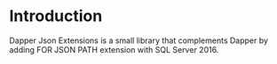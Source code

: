 # Introduction

Dapper Json Extensions is a small library that complements Dapper by adding FOR JSON PATH extension with SQL Server 2016.
